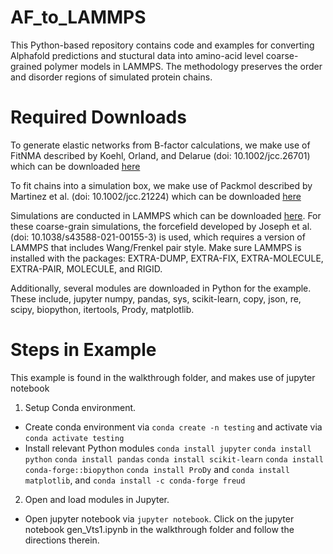 # AF_to_LAMMPS
This Python-based repository contains code and examples for converting Alphafold predictions and stuctural data into amino-acid level coarse-grained polymer models in LAMMPS. The methodology preserves the order and disorder regions of simulated protein chains.

# Required Downloads
To generate elastic networks from B-factor calculations, we make use of FitNMA described by Koehl, Orland, and Delarue (doi: 10.1002/jcc.26701) which can be downloaded [here](https://www.cs.ucdavis.edu/~koehl/Projects/index.html)

To fit chains into a simulation box, we make use of Packmol described by Martinez et al. (doi: 10.1002/jcc.21224) which can be downloaded [here](https://m3g.github.io/packmol/ciA%20package%20for%20building%20initial%20configurations%20for%20molecular%20dynamics%20simulations.%20Jtation.shtml)

Simulations are conducted in LAMMPS which can be downloaded [here](https://www.lammps.org/download.html). For these coarse-grain simulations, the forcefield developed by Joseph et al. (doi: 10.1038/s43588-021-00155-3) is used, which requires a version of LAMMPS that includes Wang/Frenkel pair style. Make sure LAMMPS is installed with the packages: EXTRA-DUMP, EXTRA-FIX, EXTRA-MOLECULE, EXTRA-PAIR, MOLECULE, and RIGID.

Additionally, several modules are downloaded in Python for the example. These include, jupyter numpy, pandas, sys, scikit-learn, copy, json, re, scipy, biopython, itertools, Prody, matplotlib.

# Steps in Example
This example is found in the walkthrough folder, and makes use of jupyter notebook

1. Setup Conda environment.
- Create conda environment via `conda create -n testing` and activate via `conda activate testing`
- Install relevant Python modules `conda install jupyter` `conda install python` `conda install pandas` `conda install scikit-learn` `conda install conda-forge::biopython` `conda install ProDy` and `conda install matplotlib`, and `conda install -c conda-forge freud`

2. Open and load modules in Jupyter.
- Open jupyter notebook via `jupyter notebook`. Click on the jupyter notebook  gen_Vts1.ipynb in the walkthrough folder and follow the directions therein.
